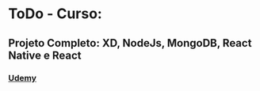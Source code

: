# ToDo - Curso:
## Projeto Completo: XD, NodeJs, MongoDB, React Native e React
### [Udemy](https://www.udemy.com/course/projeto-completo-xd-nodejs-mongodb-react-native-e-react/) 

